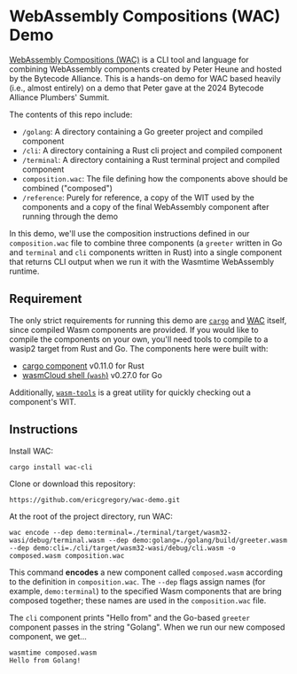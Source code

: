 # WebAssembly Compositions (WAC) Demo

[WebAssembly Compositions (WAC)](https://github.com/bytecodealliance/wac) is a CLI tool and language for combining WebAssembly components created by Peter Heune and hosted by the Bytecode Alliance. This is a hands-on demo for WAC based heavily (i.e., almost entirely) on a demo that Peter gave at the 2024 Bytecode Alliance Plumbers' Summit. 

The contents of this repo include:

* `/golang`: A directory containing a Go greeter project and compiled component
* `/cli`: A directory containing a Rust cli project and compiled component
* `/terminal`: A directory containing a Rust terminal project and compiled component
* `composition.wac`: The file defining how the components above should be combined ("composed")
* `/reference`: Purely for reference, a copy of the WIT used by the components and a copy of the final WebAssembly component after running through the demo

In this demo, we'll use the composition instructions defined in our `composition.wac` file to combine three components (a `greeter` written in Go and `terminal` and `cli` components written in Rust) into a single component that returns CLI output when we run it with the Wasmtime WebAssembly runtime. 

## Requirement

The only strict requirements for running this demo are [`cargo`](https://doc.rust-lang.org/cargo/getting-started/installation.html) and [WAC](https://github.com/bytecodealliance/wac) itself, since compiled Wasm components are provided. If you would like to compile the components on your own, you'll need tools to compile to a wasip2 target from Rust and Go. The components here were built with:

* [cargo component](https://github.com/bytecodealliance/cargo-component) v0.11.0 for Rust
* [wasmCloud shell (`wash`)](https://wasmcloud.com/docs/installation) v0.27.0 for Go

Additionally, [`wasm-tools`](https://github.com/bytecodealliance/wasm-tools) is a great utility for quickly checking out a component's WIT. 

## Instructions

Install WAC:

```shell
cargo install wac-cli
```

Clone or download this repository:

```shell
https://github.com/ericgregory/wac-demo.git
```

At the root of the project directory, run WAC:

```shell
wac encode --dep demo:terminal=./terminal/target/wasm32-wasi/debug/terminal.wasm --dep demo:golang=./golang/build/greeter.wasm --dep demo:cli=./cli/target/wasm32-wasi/debug/cli.wasm -o composed.wasm composition.wac
```

This command **encodes** a new component called `composed.wasm` according to the definition in `composition.wac`. The `--dep` flags assign names (for example, `demo:terminal`) to the specified Wasm components that are bring composed together; these names are used in the `composition.wac` file. 

The `cli` component prints "Hello from" and the Go-based `greeter` component passes in the string "Golang". When we run our new composed component, we get...

```shell
wasmtime composed.wasm
Hello from Golang!
```